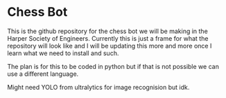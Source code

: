 # Chess Bot

This is the github repository for the chess bot we will be making in the Harper Society of Engineers. Currently this is just a frame for what the repository will look like and I will be updating this more and more once I learn what we need to install and such.

The plan is for this to be coded in python but if that is not possible we can use a different language.

Might need YOLO from ultralytics for image recognision but idk.
